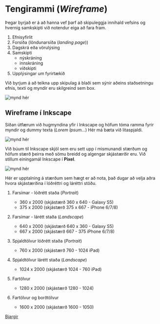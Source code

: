 # Tengirammi (_Wireframe_)

Þegar byrjað er á að hanna vef þarf að skipuleggja innihald vefsins og hvernig samkskipti við notendur eiga að fara fram.

1. Efnisyfirlit
2. Forsíða (löndunarsíða (_landing page_))
3. Dagskrá eða vörulýsing
4. Samskipti 
   * nýskráning 
   * innskráning 
   * viðskipti 
5. Upplýsingar um fyrirtækið

Við byrjum á að teikna upp skipulag á blaði sem sýnir aðeins staðsetningu efnis, texti og myndir eru skilgreind sem box. 

![mynd hér](site-map-2015.svg)

## Wireframe í Inkscape

Síðan útfærum við hugmyndina yfir í Inkscape og höfum tóma ramma fyrir myndir og dummy texta (_Lorem Ipsum..._) Hér má bæta við litaspjaldi.

![mynd hér]()

Við búum til Inkscape skjöl sem eru sett upp í mismunandi stærðum og höfum stærð þeirra með sömu breidd og algengar skjástærðir eru. Við stillum einingamál Inkscape í **Pixel**.

![mynd hér]()

Hér er upptalning á stærðum sem hægt er að nota, það dugar að velja aðra hvora skjástærðina í lóðréttri og láréttri stöðu. 

1. Farsímar - lóðrétt staða (_Portrait_)
   * 360 x 2000 (skjástærð 360 x 640 - Galaxy S5) 
   * 375 x 2000 (skjástærð 375 x 667 - iPhone 6/7/8)

2. Farsímar - lárétt staða (_Landscape_)
   * 640 x 2000 (skjástærð 640 x 360 - Galaxy S5) 
   * 667 x 2000 (skjástærð 667 - 375 iPhone 6/7/8)

3. Spjaldtölvur lóðrétt staða (_Portrait_)
   * 760 x 2000 (skjástærð 760 - 1024 iPad) 

4. Spjaldtölvur lárétt staða (_Landscape_)
   * 1024 x 2000 (skjástærð 1024 - 760 iPad) 

5. Fartölvur 
   * 1280 x 2000 (skjástærð 1280 - 1024) 

6. Fartölvur og borðtölvur
   * 1600 x 2000 (skjástærð 1600 - 1050) 

[Bjargir](https://github.com/vefhonnun/21V/wiki/Bjargir#skipulagning-og-h%C3%B6nnun)